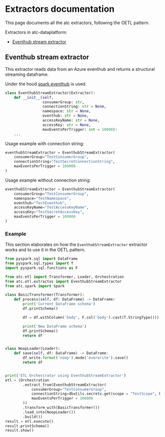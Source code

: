 # Extractors documentation
This page documents all the atc extractors, following the OETL pattern. 

Extractors in atc-dataplatform:

* [Eventhub stream extractor](#eventhub-stream-extractor)

## Eventhub stream extractor
This extractor reads data from an Azure eventhub and returns a structural streaming dataframe.

Under the hood [spark eventhub](https://github.com/Azure/azure-event-hubs-spark) is used.

```python
class EventhubStreamExtractor(Extractor):
    def __init__(self, 
                 consumerGroup: str,
                 connectionString: str = None,
                 namespace: str = None,
                 eventhub: str = None,
                 accessKeyName: str = None,
                 accessKey: str = None,
                 maxEventsPerTrigger: int = 10000):
    ...
```

Usage example with connection string:
``` python
eventhubStreamExtractor = EventhubStreamExtractor(
    consumerGroup="TestConsumerGroup",
    connectionString="TestSecretConnectionString",
    maxEventsPerTrigger = 100000
)
```

Usage example without connection string:
``` python
eventhubStreamExtractor = EventhubStreamExtractor(
    consumerGroup="TestConsumerGroup",
    namespace="TestNamespace",
    eventhub="TestEventhub",
    accessKeyName="TestAccessKeyName",
    accessKey="TestSecretAccessKey",
    maxEventsPerTrigger = 100000
)
```

### Example

This section elaborates on how the `EventhubStreamExtractor` extractor works and to use it in the OETL pattern. 

```python
from pyspark.sql import DataFrame
from pyspark.sql.types import T
import pyspark.sql.functions as F

from atc.etl import Transformer, Loader, Orchestration
from atc.etl.extractos import EventhubStreamExtractor
from atc.spark import Spark

class BasicTransformer(Transformer):
    def process(self, df: DataFrame) -> DataFrame:
        print('Current DataFrame schema')
        df.printSchema()

        df = df.withColumn('body', F.col('body').cast(T.StringType()))

        print('New DataFrame schema')
        df.printSchema()
        return df


class NoopLoader(Loader):
    def save(self, df: DataFrame) -> DataFrame:
        df.write.format('noop').mode('overwrite').save()
        return df


print('ETL Orchestrator using EventhubStreamExtractor')
etl = (Orchestration
        .extract_from(EventhubStreamExtractor(
            consumerGroup="TestConsumerGroup",
            connectionString=dbutils.secrets.get(scope = "TestScope", key = "TestSecretConnectionString"),
            maxEventsPerTrigger = 100000
        ))
        .transform_with(BasicTransformer())
        .load_into(NoopLoader())
        .build())
result = etl.execute()
result.printSchema()
result.show()
```